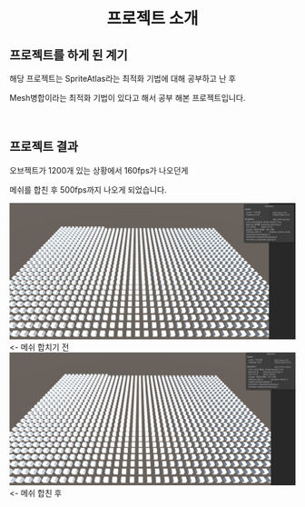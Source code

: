 <h1 align="center">프로젝트 소개</h1>

<h2>프로젝트를 하게 된 계기</h2>
<div align="left">
<p>해당 프로젝트는 SpriteAtlas라는 최적화 기법에 대해 공부하고 난 후</p>
<p>Mesh병합이라는 최적화 기법이 있다고 해서 공부 해본 프로젝트입니다.</p>
</div>

<br>

<h2>프로젝트 결과</h2>
<div align="left">
<p>오브젝트가 1200개 있는 상황에서 160fps가 나오던게</p>
<p>메쉬를 합친 후 500fps까지 나오게 되었습니다.</p>
<img src="images/BeforeMeshMerge.png" width = 700px>
<- 메쉬 합치기 전
<img src="images/AfterMeshMerge.png" width = 700px>
<- 메쉬 합친 후
</div>
